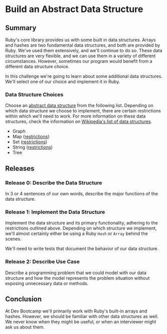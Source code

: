 # Build an Abstract Data Structure

## Summary
Ruby's core library provides us with some built in data structures.  Arrays and hashes are two fundamental data structures, and both are provided by Ruby.  We've used them extensively, and we'll continue to do so.  These data structures are very flexible, and we can use them in a variety of different circumstances.  However, sometimes our program would benefit from a different data structure choice.

In this challenge we're going to learn about some additional data structures.  We'll select one of our choice and implement it in Ruby.


### Data Structure Choices
Choose an [abstract data structure][wikipedia abstract data type] from the following list.  Depending on which data structure we choose to implement, there are certain restrictions within which we'll need to work.  For more information on these data structures, check the information on [Wikipedia's list of data structures][wikipedia data structures list].

- Graph
- Map ([restrictions][map restrictions])
- Set ([restrictions][set restrictions])
- String ([restrictions][string restrictions])
- Tree


## Releases
### Release 0: Describe the Data Structure
In 3 or 4 sentences of our own words, describe the major functions of the data structure.


### Release 1: Implement the Data Structure
Implement the data structure and its primary functionality, adhering to the restrictions outlined above.  Depending on which structure we implement, we'll almost certainly either be using a Ruby `Hash` or `Array` behind the scenes.

We'll need to write tests that document the behavior of our data structure.


### Release 2: Describe Use Case
Describe a programming problem that we could model with our data structure and how the model represents the problem situation without exposing unnecessary data or methods.


## Conclusion
At Dev Bootcamp we'll primarily work with Ruby's built-in arrays and hashes.  However, we should be familiar with other data structures as well.  We never know when they might be useful, or when an interviewer might ask us about them.


[map restrictions]: readme-assets/map-restrictions.md
[set restrictions]: readme-assets/set-restrictions.md
[string restrictions]: readme-assets/string-restrictions.md
[wikipedia abstract data type]: https://en.wikipedia.org/wiki/Abstract_data_type
[wikipedia data structures list]: http://en.wikipedia.org/wiki/List_of_data_structures
